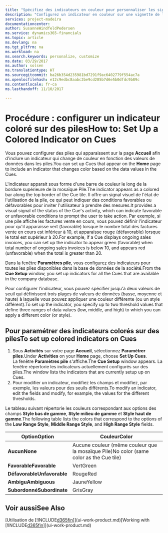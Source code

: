 ```yaml
---
title: "Spécifiez des indicateurs en couleur pour personnaliser les signaux visuels à propos de l'activité d'une pile | Microsoft Docs"
description: "Configurez un indicateur en couleur sur une vignette de la pile pour fournir un signal visuel personnalisé de l'activité de la pile."
services: project-madeira
documentationcenter: 
author: SusanneWindfeldPedersen
ms.service: dynamics365-financials
ms.topic: article
ms.devlang: na
ms.tgt_pltfrm: na
ms.workload: na
ms.search.keywords: personalize, customize
ms.date: 03/29/2017
ms.author: solsen
ms.translationtype: HT
ms.sourcegitcommit: ba26b354d235981bd7291f9ac6402779f554ac7a
ms.openlocfilehash: e12c9edbc8aabc2be9cd285b7d6e5b0dfdc9b89c
ms.contentlocale: fr-ca
ms.lasthandoff: 11/10/2017

---
```

# <a name="how-to-set-up-a-colored-indicator-on-cues"></a><span data-ttu-id="20cbb-103">Procédure : configurer un indicateur coloré sur des piles</span><span class="sxs-lookup"><span data-stu-id="20cbb-103">How to: Set Up a Colored Indicator on Cues</span></span>
<span data-ttu-id="20cbb-104">Vous pouvez configurer des piles qui apparaissent sur la page **Accueil** afin d'inclure un indicateur qui change de couleur en fonction des valeurs de données dans les piles.</span><span class="sxs-lookup"><span data-stu-id="20cbb-104">You can set up Cues that appear on the **Home** page to include an indicator that changes color based on the data values in the Cues.</span></span>

<span data-ttu-id="20cbb-105">L'indicateur apparait sous forme d'une barre de couleur le long de la bordure supérieure de la mosaïque Pile.</span><span class="sxs-lookup"><span data-stu-id="20cbb-105">The indicator appears as a colored bar along the top border of the Cue tile.</span></span> <span data-ttu-id="20cbb-106">Il offre un signal visuel de l'état de l'utilisation de la pile, ce qui peut indiquer des conditions favorables ou défavorables pour inviter l'utilisateur à prendre des mesures.</span><span class="sxs-lookup"><span data-stu-id="20cbb-106">It provides a visual signal of the status of the Cue's activity, which can indicate favorable or unfavorable conditions to prompt the user to take action.</span></span> <span data-ttu-id="20cbb-107">Par exemple, si une pile affiche les factures vente en cours, vous pouvez définir l'indicateur pour qu'il apparaisse vert (favorable) lorsque le nombre total des factures vente en cours est inférieur à 10, et apparaisse rouge (défavorable) lorsque le total est supérieur à 20.</span><span class="sxs-lookup"><span data-stu-id="20cbb-107">For example, if a Cue displays ongoing sales invoices, you can set up the indicator to appear green (favorable) when total number of ongoing sales invoices is below 10, and appears red (unfavorable) when the total is greater than 20.</span></span>

<span data-ttu-id="20cbb-108">Dans la fenêtre **Paramètres pile**, vous configurez des indicateurs pour toutes les piles disponibles dans la base de données de la société.</span><span class="sxs-lookup"><span data-stu-id="20cbb-108">From the **Cue Setup** window, you set up indicators for all the Cues that are available in the company database.</span></span>

<span data-ttu-id="20cbb-109">Pour configurer l'indicateur, vous pouvez spécifier jusqu'à deux valeurs de seuil qui définissent trois plages de valeurs de données (basse, moyenne et haute) à laquelle vous pouvez appliquer une couleur différente (ou un style différent).</span><span class="sxs-lookup"><span data-stu-id="20cbb-109">To set up the indicator, you specify up to two threshold values that define three ranges of data values (low, middle, and high) to which you can apply a different color (or style).</span></span>

## <a name="to-set-up-colored-indicators-on-cues"></a><span data-ttu-id="20cbb-110">Pour paramétrer des indicateurs colorés sur des piles</span><span class="sxs-lookup"><span data-stu-id="20cbb-110">To set up colored indicators on Cues</span></span>
1. <span data-ttu-id="20cbb-111">Sous **Activités** sur votre page **Accueil**, sélectionnez **Paramétrer piles**.</span><span class="sxs-lookup"><span data-stu-id="20cbb-111">Under **Activities** on your **Home** page, choose **Set Up Cues**.</span></span>  
   <span data-ttu-id="20cbb-112">La fenêtre **Paramètres pile** s'affiche.</span><span class="sxs-lookup"><span data-stu-id="20cbb-112">The **Cue Setup** window appears.</span></span> <span data-ttu-id="20cbb-113">La fenêtre répertorie les indicateurs actuellement configurés sur des piles.</span><span class="sxs-lookup"><span data-stu-id="20cbb-113">The window lists the indicators that are currently setup up on Cues.</span></span>
2. <span data-ttu-id="20cbb-114">Pour modifier un indicateur, modifiez les champs et modifiez, par exemple, les valeurs pour des seuils différents.</span><span class="sxs-lookup"><span data-stu-id="20cbb-114">To modify an indicator, edit the fields and modify, for example, the values for the different thresholds.</span></span>  

<span data-ttu-id="20cbb-115">Le tableau suivant répertorie les couleurs correspondant aux options des champs **Style bas de gamme**, **Style milieu de gamme** et **Style haut de gamme**.</span><span class="sxs-lookup"><span data-stu-id="20cbb-115">The following table lists the colors that correspond to the options of the **Low Range Style**, **Middle Range Style**, and **High Range Style** fields.</span></span>

| <span data-ttu-id="20cbb-116">Option</span><span class="sxs-lookup"><span data-stu-id="20cbb-116">Option</span></span> | <span data-ttu-id="20cbb-117">Couleur</span><span class="sxs-lookup"><span data-stu-id="20cbb-117">Color</span></span> |
| --- | --- |
| <span data-ttu-id="20cbb-118">**Aucun**</span><span class="sxs-lookup"><span data-stu-id="20cbb-118">**None**</span></span> |<span data-ttu-id="20cbb-119">Aucune couleur (même couleur que la mosaïque Pile)</span><span class="sxs-lookup"><span data-stu-id="20cbb-119">No color (same color as the Cue tile)</span></span>|
| <span data-ttu-id="20cbb-120">**Favorable**</span><span class="sxs-lookup"><span data-stu-id="20cbb-120">**Favorable**</span></span> |<span data-ttu-id="20cbb-121">Vert</span><span class="sxs-lookup"><span data-stu-id="20cbb-121">Green</span></span> |
| <span data-ttu-id="20cbb-122">**Défavorable**</span><span class="sxs-lookup"><span data-stu-id="20cbb-122">**Unfavorable**</span></span> |<span data-ttu-id="20cbb-123">Rouge</span><span class="sxs-lookup"><span data-stu-id="20cbb-123">Red</span></span> |
| <span data-ttu-id="20cbb-124">**Ambigu**</span><span class="sxs-lookup"><span data-stu-id="20cbb-124">**Ambiguous**</span></span> |<span data-ttu-id="20cbb-125">Jaune</span><span class="sxs-lookup"><span data-stu-id="20cbb-125">Yellow</span></span> |
| <span data-ttu-id="20cbb-126">**Subordonné**</span><span class="sxs-lookup"><span data-stu-id="20cbb-126">**Subordinate**</span></span> |<span data-ttu-id="20cbb-127">Gris</span><span class="sxs-lookup"><span data-stu-id="20cbb-127">Gray</span></span> |

## <a name="see-also"></a><span data-ttu-id="20cbb-128">Voir aussi</span><span class="sxs-lookup"><span data-stu-id="20cbb-128">See Also</span></span>
<span data-ttu-id="20cbb-129">[Utilisation de [!INCLUDE[d365fin](includes/d365fin_md.md)]](ui-work-product.md)</span><span class="sxs-lookup"><span data-stu-id="20cbb-129">[Working with [!INCLUDE[d365fin](includes/d365fin_md.md)]](ui-work-product.md)</span></span>

